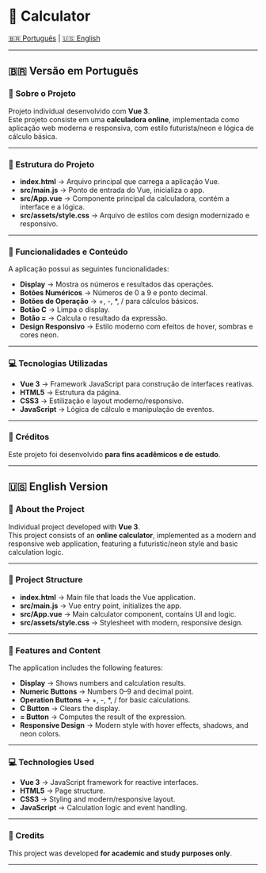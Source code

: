 # 🧮 Calculator

[🇧🇷 Português](#-versão-em-português) | [🇺🇸 English](#-english-version)

---

## 🇧🇷 Versão em Português

### 📖 Sobre o Projeto

Projeto individual desenvolvido com **Vue 3**.  
Este projeto consiste em uma **calculadora online**, implementada como aplicação web moderna e responsiva, com estilo futurista/neon e lógica de cálculo básica.

---

### 📌 Estrutura do Projeto

- **index.html** → Arquivo principal que carrega a aplicação Vue.
- **src/main.js** → Ponto de entrada do Vue, inicializa o app.
- **src/App.vue** → Componente principal da calculadora, contém a interface e a lógica.
- **src/assets/style.css** → Arquivo de estilos com design modernizado e responsivo.

---

### 🎨 Funcionalidades e Conteúdo

A aplicação possui as seguintes funcionalidades:

- **Display** → Mostra os números e resultados das operações.
- **Botões Numéricos** → Números de 0 a 9 e ponto decimal.
- **Botões de Operação** → +, -, \*, / para cálculos básicos.
- **Botão C** → Limpa o display.
- **Botão =** → Calcula o resultado da expressão.
- **Design Responsivo** → Estilo moderno com efeitos de hover, sombras e cores neon.

---

### 💻 Tecnologias Utilizadas

- **Vue 3** → Framework JavaScript para construção de interfaces reativas.
- **HTML5** → Estrutura da página.
- **CSS3** → Estilização e layout moderno/responsivo.
- **JavaScript** → Lógica de cálculo e manipulação de eventos.

---

### 📜 Créditos

Este projeto foi desenvolvido **para fins acadêmicos e de estudo**.

---

## 🇺🇸 English Version

### 📖 About the Project

Individual project developed with **Vue 3**.  
This project consists of an **online calculator**, implemented as a modern and responsive web application, featuring a futuristic/neon style and basic calculation logic.

---

### 📌 Project Structure

- **index.html** → Main file that loads the Vue application.
- **src/main.js** → Vue entry point, initializes the app.
- **src/App.vue** → Main calculator component, contains UI and logic.
- **src/assets/style.css** → Stylesheet with modern, responsive design.

---

### 🎨 Features and Content

The application includes the following features:

- **Display** → Shows numbers and calculation results.
- **Numeric Buttons** → Numbers 0–9 and decimal point.
- **Operation Buttons** → +, -, \*, / for basic calculations.
- **C Button** → Clears the display.
- **= Button** → Computes the result of the expression.
- **Responsive Design** → Modern style with hover effects, shadows, and neon colors.

---

### 💻 Technologies Used

- **Vue 3** → JavaScript framework for reactive interfaces.
- **HTML5** → Page structure.
- **CSS3** → Styling and modern/responsive layout.
- **JavaScript** → Calculation logic and event handling.

---

### 📜 Credits

This project was developed **for academic and study purposes only**.

---
